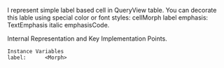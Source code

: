 I represent simple label based cell in QueryView table.
You can decorate this lable using special color or font styles: 
	cellMorph label emphasis: TextEmphasis italic emphasisCode.
 
Internal Representation and Key Implementation Points.

    Instance Variables
	label:		<Morph>